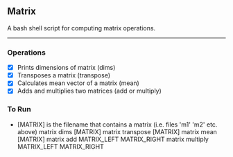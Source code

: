 ## Matrix 
A bash shell script for computing matrix operations. 
***
### Operations
- [X] Prints dimensions of matrix (dims)
- [X] Transposes a matrix (transpose)
- [X] Calculates mean vector of a matrix (mean)
- [X] Adds and multiplies two matrices (add or multiply)

### To Run  
* [MATRIX] is the filename that contains a matrix (i.e. files 'm1' 'm2' etc. above)
matrix dims [MATRIX]
matrix transpose [MATRIX]
matrix mean [MATRIX]
matrix add MATRIX_LEFT MATRIX_RIGHT
matrix multiply MATRIX_LEFT MATRIX_RIGHT
